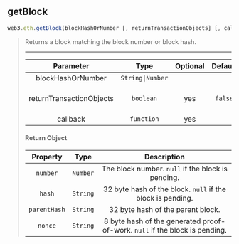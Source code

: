 ## getBlock
```js
web3.eth.getBlock(blockHashOrNumber [, returnTransactionObjects] [, callback]);
```
> Returns a block matching the block number or block hash.
> <hr>
>
> | Parameter | Type | Optional | Default | Description |
> |:-:|:-:|:-:|:-:|:-:|
> | blockHashOrNumber | `String\|Number` |  |  |  |
> | returnTransactionObjects | `boolean` | yes | `false`  | Include transaction data. |
> | callback | `function` | yes |  |  |
>
> #### Return Object
> | Property | Type | Description |
> |:-:|:-:|:-:|
> | `number` | `Number` | The block number. `null` if the block is pending. |
> | `hash` | `String` | 32 byte hash of the block. `null` if the block is pending. |
> | `parentHash` | `String` | 32 byte hash of the parent block. |
> | `nonce` | `String` | 8 byte hash of the generated proof-of-work. `null` if the block is pending. |
